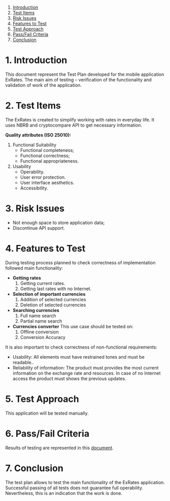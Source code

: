 
1. [Introduction](#1) <br> 
2. [Test Items](#2) <br>
3. [Risk Issues](#3) <br>
4. [Features to Test](#4) <br>
5. [Test Approach](#5) <br>
6. [Pass/Fail Criteria](#6) <br>
7. [Conclusion](#7) <br>

# 1. Introduction <a name = "1"></a>

This document represent the Test Plan developed for the mobile application ExRates.
The main aim of testing – verification of the functionality and validation of work of the application.


# 2. Test Items <a name = "2"></a>

The ExRates is created to simplify working with rates in everyday life. It uses NBRB and cryptocompare API to get necessary information.

**Quality attributes (ISO 25010):**

1. Functional Suitability
	- Functional completeness;
	- Functional correctness;
	- Functional appropriateness.
2. Usability 
	- Operability.
	- User error protection.
	- User interface aesthetics.
	- Accessibility.

# 3. Risk Issues <a name = "3"></a>

- Not enough space to store application data;
- Discontinue API support.


# 4. Features to Test <a name = "4"></a>
	
During testing process planned to check correctness of implementation followed main functionality:
	
- **Getting rates**
	1. Getting current rates.
	2. Getting last rates with no Internet.
- **Selection of important currencies**
	1. Addition of selected currencies
	2. Deletion of selected currencies
- **Searching currencies**
	1. Full name search
	2. Partial name search
- **Currencies converter**
   This use case should be tested on:
	1. Offline conversion
	2. Conversion Accuracy

It is also important to check correctness of non-functional requirements:

- Usability: All elements must have restrained tones and must be readable..
- Reliability of information: The product must provides the most current information on the exchange rate and resources. In case of no Internet access the product must shows the previous updates.

# 5. Test Approach <a name = "5"></a>

This application will be tested manually.

# 6. Pass/Fail Criteria <a name = "6"></a>

Results of testing are represented in this [document](https://github.com/Shalynishka/ExRates/blob/master/docs/Test%20Results.md).

# 7. Conclusion <a name = "7"></a>

The test plan allows to test the main functionality of the ExRates application. Successful passing of all tests does not guarantee full operability. Nevertheless, this is an indication that the work is done.

